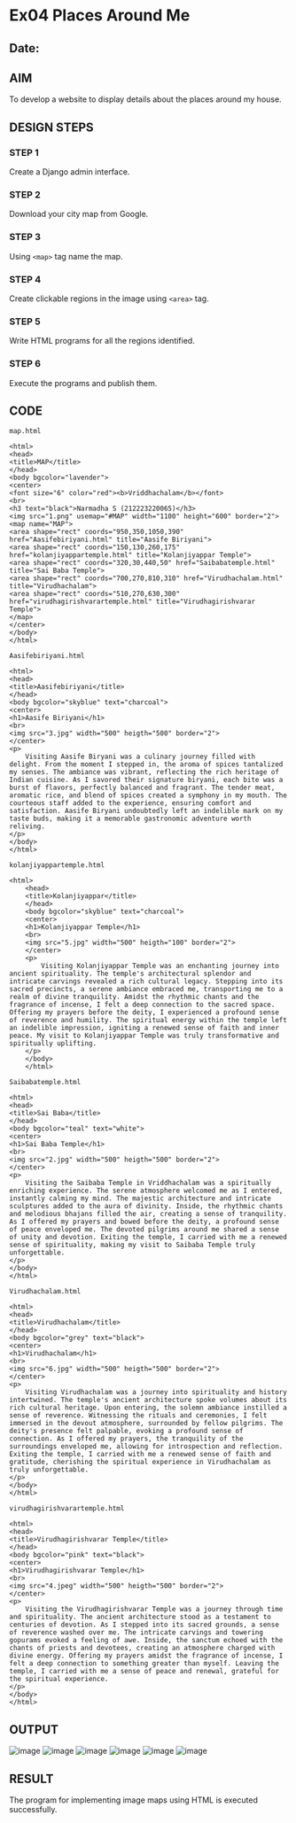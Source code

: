 # Ex04 Places Around Me
## Date: 

## AIM
To develop a website to display details about the places around my house.

## DESIGN STEPS

### STEP 1
Create a Django admin interface.

### STEP 2
Download your city map from Google.

### STEP 3
Using ```<map>``` tag name the map.

### STEP 4
Create clickable regions in the image using ```<area>``` tag.

### STEP 5
Write HTML programs for all the regions identified.

### STEP 6
Execute the programs and publish them.

## CODE
```
map.html

<html>
<head>
<title>MAP</title>
</head>
<body bgcolor="lavender">
<center>
<font size="6" color="red"><b>Vriddhachalam</b></font>
<br>
<h3 text="black">Narmadha S (212223220065)</h3>
<img src="1.png" usemap="#MAP" width="1100" height="600" border="2">
<map name="MAP">
<area shape="rect" coords="950,350,1050,390" href="Aasifebiriyani.html" title="Aasife Biriyani">
<area shape="rect" coords="150,130,260,175" href="kolanjiyappartemple.html" title="Kolanjiyappar Temple">
<area shape="rect" coords="320,30,440,50" href="Saibabatemple.html" title="Sai Baba Temple">
<area shape="rect" coords="700,270,810,310" href="Virudhachalam.html" title="Virudhachalam">
<area shape="rect" coords="510,270,630,300" href="virudhagirishvarartemple.html" title="Virudhagirishvarar Temple">
</map>
</center>
</body>
</html>

Aasifebiriyani.html

<html>
<head>
<title>Aasifebiriyani</title>
</head>
<body bgcolor="skyblue" text="charcoal">
<center>
<h1>Aasife Biriyani</h1>
<br>
<img src="3.jpg" width="500" heigth="500" border="2">
</center>
<p>
    Visiting Aasife Biryani was a culinary journey filled with delight. From the moment I stepped in, the aroma of spices tantalized my senses. The ambiance was vibrant, reflecting the rich heritage of Indian cuisine. As I savored their signature biryani, each bite was a burst of flavors, perfectly balanced and fragrant. The tender meat, aromatic rice, and blend of spices created a symphony in my mouth. The courteous staff added to the experience, ensuring comfort and satisfaction. Aasife Biryani undoubtedly left an indelible mark on my taste buds, making it a memorable gastronomic adventure worth reliving.
</p>
</body>
</html>

kolanjiyappartemple.html

<html>
    <head>
    <title>Kolanjiyappar</title>
    </head>
    <body bgcolor="skyblue" text="charcoal">
    <center>
    <h1>Kolanjiyappar Temple</h1>
    <br>
    <img src="5.jpg" width="500" heigth="100" border="2">
    </center>
    <p>
        Visiting Kolanjiyappar Temple was an enchanting journey into ancient spirituality. The temple's architectural splendor and intricate carvings revealed a rich cultural legacy. Stepping into its sacred precincts, a serene ambiance embraced me, transporting me to a realm of divine tranquility. Amidst the rhythmic chants and the fragrance of incense, I felt a deep connection to the sacred space. Offering my prayers before the deity, I experienced a profound sense of reverence and humility. The spiritual energy within the temple left an indelible impression, igniting a renewed sense of faith and inner peace. My visit to Kolanjiyappar Temple was truly transformative and spiritually uplifting.
    </p>
    </body>
    </html>

Saibabatemple.html

<html>
<head>
<title>Sai Baba</title>
</head>
<body bgcolor="teal" text="white">
<center>
<h1>Sai Baba Temple</h1>
<br>
<img src="2.jpg" width="500" heigth="500" border="2">
</center>
<p>
    Visiting the Saibaba Temple in Vriddhachalam was a spiritually enriching experience. The serene atmosphere welcomed me as I entered, instantly calming my mind. The majestic architecture and intricate sculptures added to the aura of divinity. Inside, the rhythmic chants and melodious bhajans filled the air, creating a sense of tranquility. As I offered my prayers and bowed before the deity, a profound sense of peace enveloped me. The devoted pilgrims around me shared a sense of unity and devotion. Exiting the temple, I carried with me a renewed sense of spirituality, making my visit to Saibaba Temple truly unforgettable.
</p>
</body>
</html>

Virudhachalam.html

<html>
<head>
<title>Virudhachalam</title>
</head>
<body bgcolor="grey" text="black">
<center>
<h1>Virudhachalam</h1>
<br>
<img src="6.jpg" width="500" heigth="500" border="2">
</center>
<p>
    Visiting Virudhachalam was a journey into spirituality and history intertwined. The temple's ancient architecture spoke volumes about its rich cultural heritage. Upon entering, the solemn ambiance instilled a sense of reverence. Witnessing the rituals and ceremonies, I felt immersed in the devout atmosphere, surrounded by fellow pilgrims. The deity's presence felt palpable, evoking a profound sense of connection. As I offered my prayers, the tranquility of the surroundings enveloped me, allowing for introspection and reflection. Exiting the temple, I carried with me a renewed sense of faith and gratitude, cherishing the spiritual experience in Virudhachalam as truly unforgettable.
</p>
</body>
</html>

virudhagirishvarartemple.html

<html>
<head>
<title>Virudhagirishvarar Temple</title>
</head>
<body bgcolor="pink" text="black">
<center>
<h1>Virudhagirishvarar Temple</h1>
<br>
<img src="4.jpeg" width="500" heigth="500" border="2">
</center>
<p>
    Visiting the Virudhagirishvarar Temple was a journey through time and spirituality. The ancient architecture stood as a testament to centuries of devotion. As I stepped into its sacred grounds, a sense of reverence washed over me. The intricate carvings and towering gopurams evoked a feeling of awe. Inside, the sanctum echoed with the chants of priests and devotees, creating an atmosphere charged with divine energy. Offering my prayers amidst the fragrance of incense, I felt a deep connection to something greater than myself. Leaving the temple, I carried with me a sense of peace and renewal, grateful for the spiritual experience.
</p>
</body>
</html>
```
## OUTPUT
![image](https://github.com/AmirthaRoopaS/NearMe/assets/143496311/28d6a2d3-df8e-4406-a709-ffc5e363f25f)
![image](https://github.com/AmirthaRoopaS/NearMe/assets/143496311/5a8fdf51-87d7-4a02-8df6-868817846f87)
![image](https://github.com/AmirthaRoopaS/NearMe/assets/143496311/fa35c7c9-d098-416c-9137-43434a5fe0f7)
![image](https://github.com/AmirthaRoopaS/NearMe/assets/143496311/30d7efd7-2b8c-423b-a76e-e984c29144d8)
![image](https://github.com/AmirthaRoopaS/NearMe/assets/143496311/dcd44ae0-a7b5-4a29-999b-07eb71048e03)
![image](https://github.com/AmirthaRoopaS/NearMe/assets/143496311/652bff4f-4bf4-4086-8e8d-9ed4815f3c49)
## RESULT
The program for implementing image maps using HTML is executed successfully.
